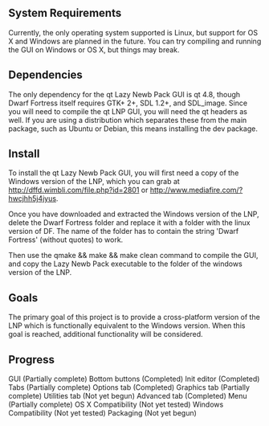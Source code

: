 System Requirements
-------------------
Currently, the only operating system supported is Linux, but support for OS X and Windows are planned in the future. You can try compiling and running the GUI on Windows or OS X, but things may break.

Dependencies
------------
The only dependency for the qt Lazy Newb Pack GUI is qt 4.8, though Dwarf Fortress itself requires GTK+ 2+, SDL 1.2+, and SDL_image. Since you will need to compile the qt LNP GUI, you will need the qt headers as well. If you are using a distribution which separates these from the main package, such as Ubuntu or Debian, this means installing the dev package.

Install
-------
To install the qt Lazy Newb Pack GUI, you will first need a copy of the Windows version of the LNP, which you can grab at http://dffd.wimbli.com/file.php?id=2801 or http://www.mediafire.com/?hwcjhh5j4jyus.

Once you have downloaded and extracted the Windows version of the LNP, delete the Dwarf Fortress folder and replace it with a folder with the linux version of DF. The name of the folder has to contain the string 'Dwarf Fortress' (without quotes) to work.

Then use the qmake && make && make clean command to compile the GUI, and copy the Lazy Newb Pack executable to the folder of the windows version of the LNP.

Goals
-----
The primary goal of this project is to provide a cross-platform version of the LNP which is functionally equivalent to the Windows version. When this goal is reached, additional functionality will be considered.

Progress
--------
GUI (Partially complete)
  Bottom buttons (Completed)
    Init editor (Completed)
  Tabs (Partially complete)
    Options tab (Completed)
    Graphics tab (Partially complete)
    Utilities tab (Not yet begun)
    Advanced tab (Completed)
  Menu (Partially complete)
OS X Compatibility (Not yet tested)
Windows Compatibility (Not yet tested)
Packaging (Not yet begun)
